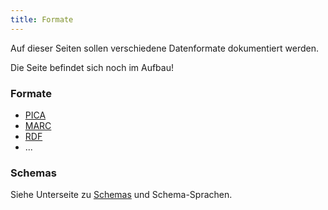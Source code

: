 ```yaml
---
title: Formate
---
```


Auf dieser Seiten sollen verschiedene Datenformate dokumentiert werden.

<div class="alert alert-warning" role="alert">
  Die Seite befindet sich noch im Aufbau!
</div>


### Formate

* [PICA](pica)
* [MARC](marc)
* [RDF](rdf)
* ...

### Schemas

Siehe Unterseite zu [Schemas](schema) und Schema-Sprachen.
